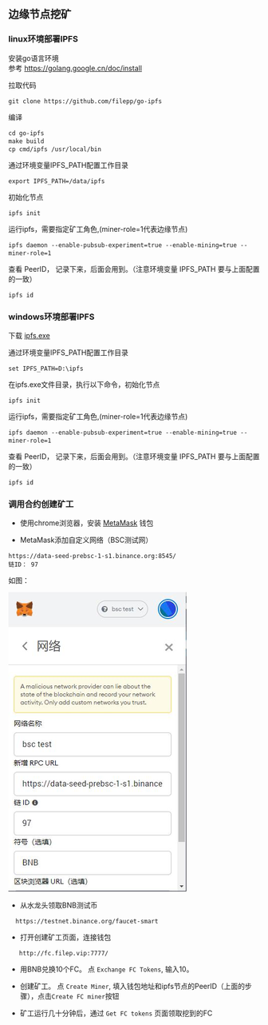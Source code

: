 
## 边缘节点挖矿

### linux环境部署IPFS

安装go语言环境  
参考  https://golang.google.cn/doc/install  

拉取代码
```
git clone https://github.com/filepp/go-ipfs
```

编译
```
cd go-ipfs
make build
cp cmd/ipfs /usr/local/bin
```


通过环境变量IPFS_PATH配置工作目录  
```
export IPFS_PATH=/data/ipfs
```

初始化节点
```
ipfs init
```

运行ipfs，需要指定矿工角色,(miner-role=1代表边缘节点)
```
ipfs daemon --enable-pubsub-experiment=true --enable-mining=true --miner-role=1
```

查看 PeerID， 记录下来，后面会用到。（注意环境变量 IPFS_PATH 要与上面配置的一致）
```
ipfs id
```


### windows环境部署IPFS

下载 [ipfs.exe](http://122.9.61.5:8888/down/k1OB9gZGiKwD)

通过环境变量IPFS_PATH配置工作目录  
```
set IPFS_PATH=D:\ipfs
```

在ipfs.exe文件目录，执行以下命令，初始化节点
```
ipfs init
```

运行ipfs，需要指定矿工角色,(miner-role=1代表边缘节点)
```
ipfs daemon --enable-pubsub-experiment=true --enable-mining=true --miner-role=1
```

查看 PeerID， 记录下来，后面会用到。（注意环境变量 IPFS_PATH 要与上面配置的一致）
```
ipfs id
```

### 调用合约创建矿工

-  使用chrome浏览器，安装 [MetaMask](https://metamask.io/) 钱包 

-  MetaMask添加自定义网络（BSC测试网）
```
https://data-seed-prebsc-1-s1.binance.org:8545/
链ID： 97 
```
如图：

![](files/01.jpg)

-  从水龙头领取BNB测试币  
```
  https://testnet.binance.org/faucet-smart
```
   
- 打开创建矿工页面，连接钱包
```
   http://fc.filep.vip:7777/
```

- 用BNB兑换10个FC。 点 `Exchange FC Tokens`, 输入10。 

- 创建矿工。 点 `Create Miner`, 填入钱包地址和ipfs节点的PeerID（上面的步骤），点击`Create FC miner`按钮

- 矿工运行几十分钟后，通过 `Get FC tokens` 页面领取挖到的FC